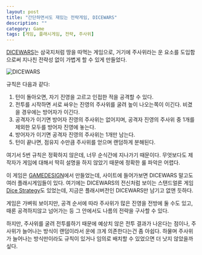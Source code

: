 ```yaml
---
layout: post
title: "간단하면서도 재밌는 전략게임, DICEWARS"
description: ""
category: Game
tags: [게임, 플래시게임, 전략, 주사위]
---
```


[DICEWARS](http://www.gamedesign.jp/flash/dice/dice.html)는 삼국지처럼 땅을 따먹는 게임으로, 거기에 주사위라는 운 요소를 도입함으로써 지나친 전략성 없이 가볍게 할 수 있게 만들었다.


![DICEWARS](https://lh4.googleusercontent.com/-5IpRWOvy55Q/VNPJ0Gkw66I/AAAAAAAAO0k/VjAzn5W0A_g/s0/dicewars.png "DICEWARS는 주사위를 굴려, 영토를 확장해나가는 간단한 전략게임이다.")


규칙은 다음과 같다:

1. 턴이 돌아오면, 자기 진영을 고르고 인접한 적을 공격할 수 있다.
2. 전투를 시작하면 서로 싸우는 진영의 주사위를 굴려 높이 나오는쪽이 이긴다. 비겼을 경우에는 방어자가 이긴다.
3. 공격자가 이기면 방어자 진영의 주사위는 없어지며, 공격자 진영의 주사위 중 1개를 제외한 모두를 방어자 진영에 놓는다.
4. 방어자가 이기면 공격자 진영의 주사위는 1개만 남는다.
5. 턴이 끝나면, 점유지 수만큼 주사위를 얻으며 랜덤하게 분해된다.

여기서 5번 규칙은 정확하지 않은데, 너무 순식간에 지나가기 때문이다. 무엇보다도 제작자가 게임에 대해서 딱히 설명을 하지 않았기 때문에 정확한 룰 파악은 어렵다.

이 게임은 [GAMEDESIGN](http://www.gamedesign.jp/)에서 만들었는데, 사이트에 들어가보면 DICEWARS 말고도 여러 플래시게임들이 있다. 여기에는 DICEWARS의 전신처럼 보이는 스탠드얼론 게임 [Dice Strategy](http://www.gamedesign.jp/zip/dice.zip)도 있었는데, 지금은 플래시버전인 DICEWARS만 남기고 없앤 듯하다.

게임은 가벼워 보이지만, 공격 순서에 따라 주사위가 많은 진영을 전방에 둘 수도 있고, 때론 공격하지않고 넘어가는 등 그 안에서도 나름의 전략을 구사할 수 있다.

하지만, 주사위를 굴려 전투를하기 때문에 예상치 않은 전투 결과가 나온다는 점이나, 주사위가 늘어나는 방식이 랜덤이라서 운에 크게 의존한다는건 좀 아쉽다. 하물며 주사위가 늘어나는 방식만이라도 규칙이 있거나 임의로 배치할 수 있었으면 더 낫지 않았을까 싶다.